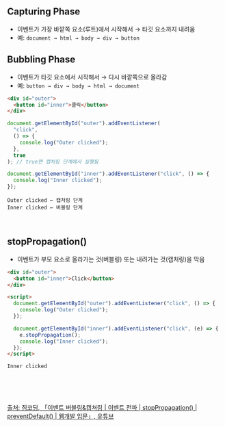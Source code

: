 <br />

## Capturing Phase

- 이벤트가 가장 바깥쪽 요소(루트)에서 시작해서 → 타깃 요소까지 내려옴
- 예: `document → html → body → div → button`

<p></p>

## Bubbling Phase

- 이벤트가 타깃 요소에서 시작해서 → 다시 바깥쪽으로 올라감
- 예: `button → div → body → html → document`

<p></p>

```html
<div id="outer">
  <button id="inner">클릭</button>
</div>
```

```js
document.getElementById("outer").addEventListener(
  "click",
  () => {
    console.log("Outer clicked");
  },
  true
); // true면 캡처링 단계에서 실행됨

document.getElementById("inner").addEventListener("click", () => {
  console.log("Inner clicked");
});
```

```
Outer clicked ← 캡처링 단계
Inner clicked ← 버블링 단계
```

<br />

## stopPropagation()

- 이벤트가 부모 요소로 올라가는 것(버블링) 또는 내려가는 것(캡처링)을 막음

```html
<div id="outer">
  <button id="inner">Click</button>
</div>

<script>
  document.getElementById("outer").addEventListener("click", () => {
    console.log("Outer clicked");
  });

  document.getElementById("inner").addEventListener("click", (e) => {
    e.stopPropagation();
    console.log("Inner clicked");
  });
</script>
```

```
Inner clicked
```

<br />
<br />
<br />

[출처: 짐코딩, 「이벤트 버블링&캡쳐링 | 이벤트 전파 | stopPropagation() | preventDefault() | 웹개발 입문」, 유튜브](https://www.youtube.com/watch?v=0jtalJxrxhs)

<br />
